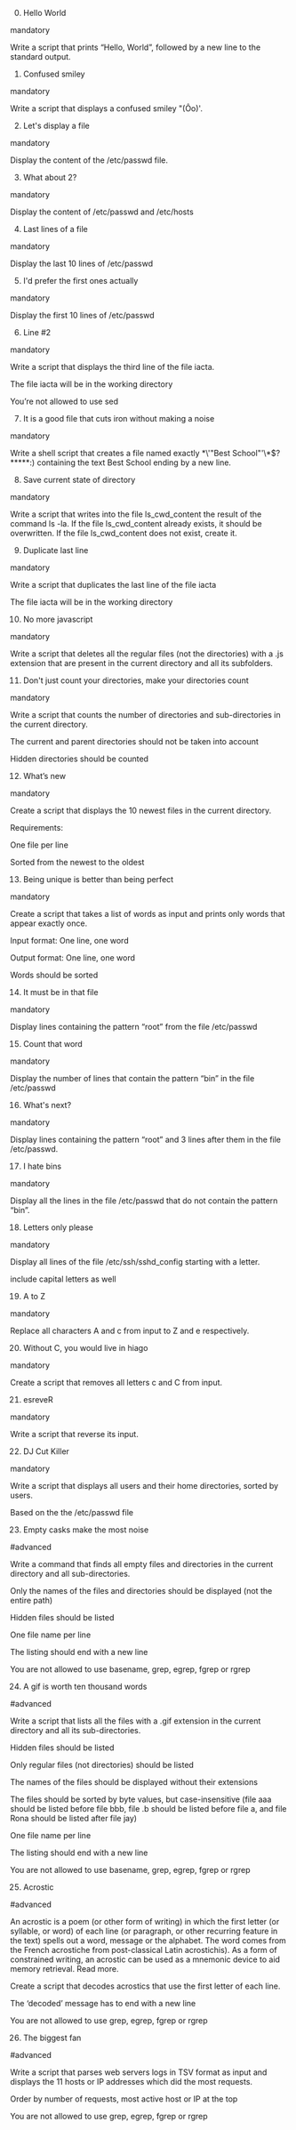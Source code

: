 0. Hello World

mandatory

Write a script that prints “Hello, World”, followed by a new line to the standard output.

1. Confused smiley

mandatory

Write a script that displays a confused smiley "(Ôo)'.

2. Let's display a file

mandatory

Display the content of the /etc/passwd file.

3. What about 2?

mandatory

Display the content of /etc/passwd and /etc/hosts

4. Last lines of a file

mandatory

Display the last 10 lines of /etc/passwd

5. I'd prefer the first ones actually

mandatory

Display the first 10 lines of /etc/passwd

6. Line #2

mandatory

Write a script that displays the third line of the file iacta.



The file iacta will be in the working directory



You’re not allowed to use sed

7. It is a good file that cuts iron without making a noise

mandatory

Write a shell script that creates a file named exactly \*\\'"Best School"\'\\*$\?\*\*\*\*\*:) containing the text Best School ending by a new line.

8. Save current state of directory

mandatory

Write a script that writes into the file ls_cwd_content the result of the command ls -la. If the file ls_cwd_content already exists, it should be overwritten. If the file ls_cwd_content does not exist, create it.

9. Duplicate last line

mandatory

Write a script that duplicates the last line of the file iacta



The file iacta will be in the working directory

10. No more javascript

mandatory

Write a script that deletes all the regular files (not the directories) with a .js extension that are present in the current directory and all its subfolders.

11. Don't just count your directories, make your directories count

mandatory

Write a script that counts the number of directories and sub-directories in the current directory.



The current and parent directories should not be taken into account

Hidden directories should be counted

12. What’s new

mandatory

Create a script that displays the 10 newest files in the current directory.



Requirements:



One file per line

Sorted from the newest to the oldest

13. Being unique is better than being perfect

mandatory

Create a script that takes a list of words as input and prints only words that appear exactly once.



Input format: One line, one word

Output format: One line, one word

Words should be sorted

14. It must be in that file

mandatory

Display lines containing the pattern “root” from the file /etc/passwd

15. Count that word

mandatory

Display the number of lines that contain the pattern “bin” in the file /etc/passwd

16. What's next?

mandatory

Display lines containing the pattern “root” and 3 lines after them in the file /etc/passwd.

17. I hate bins

mandatory

Display all the lines in the file /etc/passwd that do not contain the pattern “bin”.

18. Letters only please

mandatory

Display all lines of the file /etc/ssh/sshd_config starting with a letter.



include capital letters as well

19. A to Z

mandatory

Replace all characters A and c from input to Z and e respectively.

20. Without C, you would live in hiago

mandatory

Create a script that removes all letters c and C from input.

21. esreveR

mandatory

Write a script that reverse its input.

22. DJ Cut Killer

mandatory

Write a script that displays all users and their home directories, sorted by users.



Based on the the /etc/passwd file

23. Empty casks make the most noise

#advanced

Write a command that finds all empty files and directories in the current directory and all sub-directories.



Only the names of the files and directories should be displayed (not the entire path)

Hidden files should be listed

One file name per line

The listing should end with a new line

You are not allowed to use basename, grep, egrep, fgrep or rgrep

24. A gif is worth ten thousand words

#advanced

Write a script that lists all the files with a .gif extension in the current directory and all its sub-directories.



Hidden files should be listed

Only regular files (not directories) should be listed

The names of the files should be displayed without their extensions

The files should be sorted by byte values, but case-insensitive (file aaa should be listed before file bbb, file .b should be listed before file a, and file Rona should be listed after file jay)

One file name per line

The listing should end with a new line

You are not allowed to use basename, grep, egrep, fgrep or rgrep

25. Acrostic

#advanced

An acrostic is a poem (or other form of writing) in which the first letter (or syllable, or word) of each line (or paragraph, or other recurring feature in the text) spells out a word, message or the alphabet. The word comes from the French acrostiche from post-classical Latin acrostichis). As a form of constrained writing, an acrostic can be used as a mnemonic device to aid memory retrieval. Read more.



Create a script that decodes acrostics that use the first letter of each line.



The ‘decoded’ message has to end with a new line

You are not allowed to use grep, egrep, fgrep or rgrep

26. The biggest fan

#advanced

Write a script that parses web servers logs in TSV format as input and displays the 11 hosts or IP addresses which did the most requests.



Order by number of requests, most active host or IP at the top

You are not allowed to use grep, egrep, fgrep or rgrep

